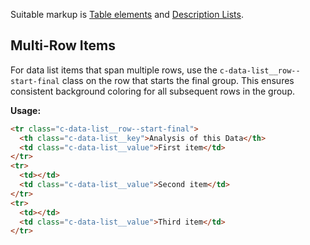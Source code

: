 Suitable markup is [Table elements](https://developer.mozilla.org/en-US/docs/Web/HTML/Element#table_content) and [Description Lists](https://developer.mozilla.org/en-US/docs/Web/HTML/Element/dl).

## Multi-Row Items

For data list items that span multiple rows, use the `c-data-list__row--start-final` class on the row that starts the final group. This ensures consistent background coloring for all subsequent rows in the group.

**Usage:**
```html
<tr class="c-data-list__row--start-final">
  <th class="c-data-list__key">Analysis of this Data</th>
  <td class="c-data-list__value">First item</td>
</tr>
<tr>
  <td></td>
  <td class="c-data-list__value">Second item</td>
</tr>
<tr>
  <td></td>
  <td class="c-data-list__value">Third item</td>
</tr>
```

<script src="{{path '/assets/_utils/js/open-ext-links-in-new-window.js'}}" />

